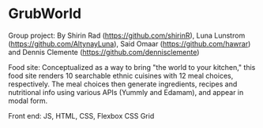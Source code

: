 # GrubWorld

Group project: By Shirin Rad (https://github.com/shirinR), Luna Lunstrom (https://github.com/AltynayLuna), Said Omaar (https://github.com/hawrar) and Dennis Clemente (https://github.com/dennisclemente)

Food site: Conceptualized as a way to bring "the world to your kitchen," this food site renders 10 searchable ethnic cuisines with 12 meal choices, respectively. The meal choices then generate ingredients, recipes and nutritional info using various APIs (Yummly and Edamam), and appear in modal form. 

Front end:
JS, HTML, CSS, Flexbox CSS Grid
